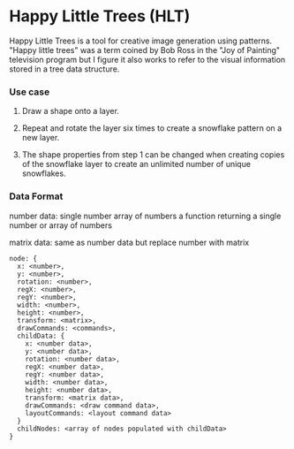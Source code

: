 Happy Little Trees (HLT)
===================

Happy Little Trees is a tool for creative image generation using patterns.
"Happy little trees" was a term coined by Bob Ross in the "Joy of Painting" television program but I figure it also works to refer to the visual information stored in a tree data structure.

### Use case
1. Draw a shape onto a layer.

2. Repeat and rotate the layer six times to create a snowflake pattern on a new layer.

3. The shape properties from step 1 can be changed when creating copies of the snowflake layer to create an unlimited number of unique snowflakes.


### Data Format

number data:
single number
array of numbers
a function returning a single number or array of numbers

matrix data:
same as number data but replace number with matrix

```
node: {
  x: <number>,
  y: <number>,
  rotation: <number>,
  regX: <number>,
  regY: <number>,
  width: <number>,
  height: <number>,
  transform: <matrix>,
  drawCommands: <commands>,
  childData: {
    x: <number data>,
    y: <number data>,
    rotation: <number data>,
    regX: <number data>,
    regY: <number data>,
    width: <number data>,
    height: <number data>,
    transform: <matrix data>,
    drawCommands: <draw command data>,
    layoutCommands: <layout command data>
  }
  childNodes: <array of nodes populated with childData>
}
```
